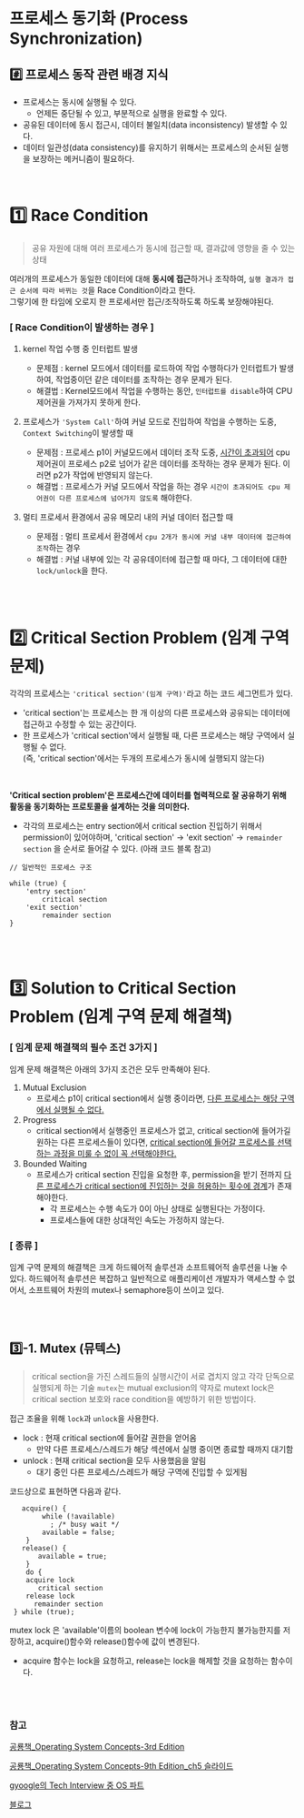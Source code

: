 # 프로세스 동기화 (Process Synchronization)
## #️⃣ 프로세스 동작 관련 배경 지식
- 프로세스는 동시에 실행될 수 있다. 
    - 언제든 중단될 수 있고, 부분적으로 실행을 완료할 수 있다.
- 공유된 데이터에 동시 접근시, 데이터 불일치(data inconsistency) 발생할 수 있다. 
- 데이터 일관성(data consistency)를 유지하기 위해서는 프로세스의 순서된 실행을 보장하는 메커니즘이 필요하다.

<br>


# 1️⃣ Race Condition
> 공유 자원에 대해 여러 프로세스가 동시에 접근할 때, 결과값에 영향을 줄 수 있는 상태  

여러개의 프로세스가 동일한 데이터에 대해 <B>동시에 접근</b>하거나 조작하여, `실행 결과가 접근 순서에 따라 바뀌는 것`을 Race Condition이라고 한다.   
그렇기에 한 타임에 오로지 한 프로세서만 접근/조작하도록 하도록 보장해야된다. 

### [ Race Condition이 발생하는 경우 ]
1. kernel 작업 수행 중 인터럽트 발생 
    - 문제점 :  kernel 모드에서 데이터를 로드하여 작업 수행하다가 인터럽트가 발생하여, 작업중이던 같은 데이터를 조작하는 경우 문제가 된다.
    - 해결법 : Kernel모드에서 작업을 수행하는 동안, `인터럽트를 disable`하여 CPU 제어권을 가져가지 못하게 한다.

2. 프로세스가 `'System Call'`하여 커널 모드로 진입하여 작업을 수행하는 도중, `Context Switching`이 발생할 때 
    - 문제점 : 프로세스 p1이 커널모드에서 데이터 조작 도중, <u>시간이 초과되어</u> cpu 제어권이 프로세스 p2로 넘어가 같은 데이터를 조작하는 경우 문제가 된다. 이러면 p2가 작업에 반영되지 않는다.
    - 해결법 : 프로세스가 커널 모드에서 작업을 하는 경우 `시간이 초과되어도 cpu 제어권이 다른 프로세스에 넘어가지 않도록` 해야한다. 

3. 멀티 프로세서 환경에서 공유 메모리 내의 커널 데이터 접근할 때
    - 문제점 : 멀티 프로세서 환경에서 `cpu 2개가 동시에 커널 내부 데이터에 접근하여 조작`하는 경우
    - 해결법 : 커널 내부에 있는 각 공유데이터에 접근할 때 마다, 그 데이터에 대한 `lock/unlock`을 한다.

<br><br>


# 2️⃣ Critical Section Problem (임계 구역 문제)
각각의 프로세스는 `'critical section'(임계 구역)'`라고 하는 코드 세그먼트가 있다.
- 'critical section'는 프로세스는 한 개 이상의 다른 프로세스와 공유되는 데이터에 접근하고 수정할 수 있는 공간이다. 
- 한 프로세스가 'critical section'에서 실행될 때, 다른 프로세스는 해당 구역에서 실행될 수 없다.  
    (즉, 'critical section'에서는 두개의 프로세스가 동시에 실행되지 않는다)  
<Br>

<b>'Critical section problem'은 프로세스간에 데이터를 협력적으로 잘 공유하기 위해 활동을 동기화하는 프로토콜을 설계하는 것을 의미한다. </b>
- 각각의 프로세스는 entry section에서  critical section 진입하기 위해서 permission이 있어야하며, 'critical section' -> 'exit section' -> `remainder section` 을 순서로 들어갈 수 있다. (아래 코드 블록 참고)

```
// 일반적인 프로세스 구조

while (true) {
    'entry section'
        critical section
    'exit section'
        remainder section
}
```

<br><br>

# 3️⃣ Solution to Critical Section Problem (임계 구역 문제 해결책)
### [ 임계 문제 해결책의 필수 조건 3가지 ]
임계 문제 해결책은 아래의 3가지 조건은 모두 만족해야 된다.
1. Mutual Exclusion
    - 프로세스 p1이 critical section에서 실행 중이라면, <u>다른 프로세스는 해당 구역에서 실행될 수 없다.</u>
2. Progress
    - critical section에서 실행중인 프로세스가 없고, critical section에 들어가길 원하는 다른 프로세스들이 있다면, <u>critical section에 들어갈 프로세스를 선택하는 과정을 미룰 수 없이 꼭 선택해야한다. </u>
3. Bounded Waiting
    - 프로세스가 critical section 진입을 요청한 후, permission을 받기 전까지 <u>다른 프로세스가 critical section에 진입하는 것을 허용하는 횟수에 경계</u>가 존재해야한다.  
        - 각 프로세스는 수행 속도가 0이 아닌 상태로 실행된다는 가정이다.
        - 프로세스들에 대한 상대적인 속도는 가정하지 않는다. 

### [ 종류 ]  
임계 구역 문제의 해결책은 크게 하드웨어적 솔루션과 소프트웨어적 솔루션을 나눌 수 있다. 하드웨어적 솔루션은 복잡하고 일반적으로 애플리케이션 개발자가 액세스할 수 없어서, 소프트웨어 차원의 mutex나 semaphore등이 쓰이고 있다. 

<br><Br>

## 3️⃣-1. Mutex (뮤텍스)
> critical section을 가진 스레드들의 실행시간이 서로 겹치지 않고 각각 단독으로 실행되게 하는 기술
`mutex`는 mutual exclusion의 약자로 mutext lock은 critical section 보호와 race condition을 예방하기 위한 방법이다.

접근 조율을 위해 `lock`과 `unlock`을 사용한다. 
- lock : 현재 critical section에 들어갈 권한을 얻어옴
    - 만약 다른 프로세스/스레드가 해당 섹션에서 실행 중이면 종료할 때까지 대기함
- unlock : 현재 critical section을 모두 사용했음을 알림 
    - 대기 중인 다른 프로세스/스레드가 해당 구역에 진입할 수 있게됨 

코드상으로 표현하면 다음과 같다.
```
   acquire() {
        while (!available) 
          ; /* busy wait */ 
        available = false; 
    } 
   release() { 
       available = true; 
    } 
    do { 
    acquire lock
       critical section
    release lock 
      remainder section 
 } while (true); 
```
mutex lock 은 'available'이름의 boolean 변수에 lock이 가능한지 불가능한지를 저장하고, acquire()함수와 release()함수에 값이 변경된다.  
- acquire 함수는 lock을 요청하고, release는 lock을 해제할 것을 요청하는 함수이다.


<br><Br>

### 참고 
[공룡책_Operating System Concepts-3rd Edition](https://os.ecci.ucr.ac.cr/slides/Abraham-Silberschatz-Operating-System-Concepts-10th-2018.pdf)

[공룡책_Operating System Concepts-9th Edition_ch5 슬라이드](https://www.os-book.com/OS9/slide-dir/index.html)

[gyoogle의 Tech Interview 중 OS 파트](https://gyoogle.dev/)

[블로그](https://systorage.tistory.com/entry/CS-%EC%9A%B4%EC%98%81%EC%B2%B4%EC%A0%9C-%ED%94%84%EB%A1%9C%EC%84%B8%EC%8A%A4-%EB%8F%99%EA%B8%B0%ED%99%94) 
